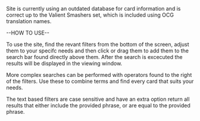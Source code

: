 Site is currently using an outdated database for card information and is correct up to the Valient Smashers set, which is included using OCG translation names.

--HOW TO USE--

To use the site, find the revant filters from the bottom of the screen, adjust them to your specifc needs and then click or drag them
to add them to the search bar found directly above them. After the search is excecuted the results will be displayed in the viewing window.

More complex searches can be performed with operators found to the right of the filters. Use these to combine terms and find every card that suits your needs.

The text based filters are case sensitive and have an extra option return all results that either include the provided phrase, or are equal to the provided phrase.
